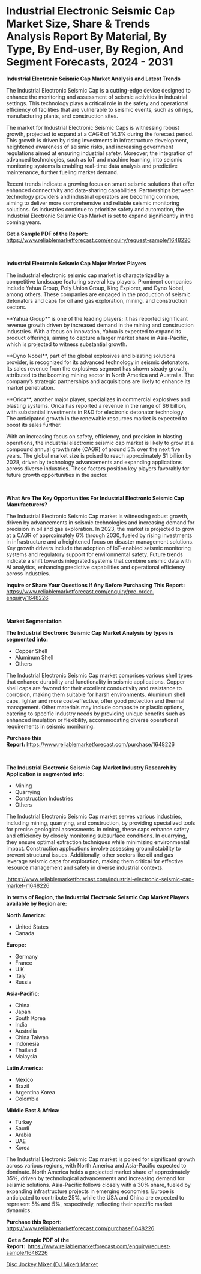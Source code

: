 <p><h1>Industrial Electronic Seismic Cap Market Size, Share & Trends Analysis Report By Material, By Type, By End-user, By Region, And Segment Forecasts, 2024 - 2031</h1></p><p><strong>Industrial Electronic Seismic Cap Market Analysis and Latest Trends</strong></p>
<p><p>The Industrial Electronic Seismic Cap is a cutting-edge device designed to enhance the monitoring and assessment of seismic activities in industrial settings. This technology plays a critical role in the safety and operational efficiency of facilities that are vulnerable to seismic events, such as oil rigs, manufacturing plants, and construction sites. </p><p>The market for Industrial Electronic Seismic Caps is witnessing robust growth, projected to expand at a CAGR of 14.3% during the forecast period. This growth is driven by rising investments in infrastructure development, heightened awareness of seismic risks, and increasing government regulations aimed at ensuring industrial safety. Moreover, the integration of advanced technologies, such as IoT and machine learning, into seismic monitoring systems is enabling real-time data analysis and predictive maintenance, further fueling market demand. </p><p>Recent trends indicate a growing focus on smart seismic solutions that offer enhanced connectivity and data-sharing capabilities. Partnerships between technology providers and industrial operators are becoming common, aiming to deliver more comprehensive and reliable seismic monitoring solutions. As industries continue to prioritize safety and automation, the Industrial Electronic Seismic Cap Market is set to expand significantly in the coming years.</p></p>
<p><strong>Get a Sample PDF of the Report:&nbsp;</strong> <a href="https://www.reliablemarketforecast.com/enquiry/request-sample/1648226?utm_campaign=1874&utm_medium=2&utm_source=Github&utm_content=ia&utm_term=29122024&utm_id=industrial-electronic-seismic-cap">https://www.reliablemarketforecast.com/enquiry/request-sample/1648226</a></p>
<p>&nbsp;</p>
<p><strong>Industrial Electronic Seismic Cap Major Market Players</strong></p>
<p><p>The industrial electronic seismic cap market is characterized by a competitive landscape featuring several key players. Prominent companies include Yahua Group, Poly Union Group, King Explorer, and Dyno Nobel, among others. These companies are engaged in the production of seismic detonators and caps for oil and gas exploration, mining, and construction sectors.</p><p>**Yahua Group** is one of the leading players; it has reported significant revenue growth driven by increased demand in the mining and construction industries. With a focus on innovation, Yahua is expected to expand its product offerings, aiming to capture a larger market share in Asia-Pacific, which is projected to witness substantial growth.</p><p>**Dyno Nobel**, part of the global explosives and blasting solutions provider, is recognized for its advanced technology in seismic detonators. Its sales revenue from the explosives segment has shown steady growth, attributed to the booming mining sector in North America and Australia. The company’s strategic partnerships and acquisitions are likely to enhance its market penetration.</p><p>**Orica**, another major player, specializes in commercial explosives and blasting systems. Orica has reported a revenue in the range of $6 billion, with substantial investments in R&D for electronic detonator technology. The anticipated growth in the renewable resources market is expected to boost its sales further.</p><p>With an increasing focus on safety, efficiency, and precision in blasting operations, the industrial electronic seismic cap market is likely to grow at a compound annual growth rate (CAGR) of around 5% over the next five years. The global market size is poised to reach approximately $1 billion by 2028, driven by technology advancements and expanding applications across diverse industries. These factors position key players favorably for future growth opportunities in the sector.</p></p>
<p>&nbsp;</p>
<p><strong>What Are The Key Opportunities For Industrial Electronic Seismic Cap Manufacturers?</strong></p>
<p><p>The Industrial Electronic Seismic Cap market is witnessing robust growth, driven by advancements in seismic technologies and increasing demand for precision in oil and gas exploration. In 2023, the market is projected to grow at a CAGR of approximately 6% through 2030, fueled by rising investments in infrastructure and a heightened focus on disaster management solutions. Key growth drivers include the adoption of IoT-enabled seismic monitoring systems and regulatory support for environmental safety. Future trends indicate a shift towards integrated systems that combine seismic data with AI analytics, enhancing predictive capabilities and operational efficiency across industries.</p></p>
<p><strong>Inquire or Share Your Questions If Any Before Purchasing This Report:</strong> <a href="https://www.reliablemarketforecast.com/enquiry/pre-order-enquiry/1648226?utm_campaign=1874&utm_medium=2&utm_source=Github&utm_content=ia&utm_term=29122024&utm_id=industrial-electronic-seismic-cap">https://www.reliablemarketforecast.com/enquiry/pre-order-enquiry/1648226</a></p>
<p>&nbsp;</p>
<p><strong>Market Segmentation</strong></p>
<p><strong>The Industrial Electronic Seismic Cap Market Analysis by types is segmented into:</strong></p>
<p><ul><li>Copper Shell</li><li>Aluminum Shell</li><li>Others</li></ul></p>
<p><p>The Industrial Electronic Seismic Cap market comprises various shell types that enhance durability and functionality in seismic applications. Copper shell caps are favored for their excellent conductivity and resistance to corrosion, making them suitable for harsh environments. Aluminum shell caps, lighter and more cost-effective, offer good protection and thermal management. Other materials may include composite or plastic options, catering to specific industry needs by providing unique benefits such as enhanced insulation or flexibility, accommodating diverse operational requirements in seismic monitoring.</p></p>
<p><strong>Purchase this Report:&nbsp;</strong><a href="https://www.reliablemarketforecast.com/purchase/1648226?utm_campaign=1874&utm_medium=2&utm_source=Github&utm_content=ia&utm_term=29122024&utm_id=industrial-electronic-seismic-cap">https://www.reliablemarketforecast.com/purchase/1648226</a></p>
<p>&nbsp;</p>
<p><strong>The Industrial Electronic Seismic Cap Market Industry Research by Application is segmented into:</strong></p>
<p><ul><li>Mining</li><li>Quarrying</li><li>Construction Industries</li><li>Others</li></ul></p>
<p><p>The Industrial Electronic Seismic Cap market serves various industries, including mining, quarrying, and construction, by providing specialized tools for precise geological assessments. In mining, these caps enhance safety and efficiency by closely monitoring subsurface conditions. In quarrying, they ensure optimal extraction techniques while minimizing environmental impact. Construction applications involve assessing ground stability to prevent structural issues. Additionally, other sectors like oil and gas leverage seismic caps for exploration, making them critical for effective resource management and safety in diverse industrial contexts.</p></p>
<p><a href="https://www.reliablemarketforecast.com/industrial-electronic-seismic-cap-market-r1648226?utm_campaign=1874&utm_medium=2&utm_source=Github&utm_content=ia&utm_term=29122024&utm_id=industrial-electronic-seismic-cap">&nbsp;https://www.reliablemarketforecast.com/industrial-electronic-seismic-cap-market-r1648226</a></p>
<p><strong>In terms of Region, the Industrial Electronic Seismic Cap Market Players available by Region are:</strong></p>
<p>
    <p> <strong> North America: </strong>
        <ul>
            <li>United States</li>
            <li>Canada</li>
        </ul>
        </p> 
    <p> <strong> Europe: </strong>
        <ul>
            <li>Germany</li>
            <li>France</li>
            <li>U.K.</li>
            <li>Italy</li>
            <li>Russia</li>
        </ul>
        </p> 
    <p> <strong> Asia-Pacific: </strong>
        <ul>
            <li>China</li>
            <li>Japan</li>
            <li>South Korea</li>
            <li>India</li>
            <li>Australia</li>
            <li>China Taiwan</li>
            <li>Indonesia</li>
            <li>Thailand</li>
            <li>Malaysia</li>
        </ul>
        </p> 
    <p> <strong> Latin America: </strong>
        <ul>
            <li>Mexico</li>
            <li>Brazil</li>
            <li>Argentina Korea</li>
            <li>Colombia</li>
        </ul>
        </p> 
    <p> <strong> Middle East & Africa: </strong>
        <ul>
            <li>Turkey</li>
            <li>Saudi</li>
            <li>Arabia</li>
            <li>UAE</li>
            <li>Korea</li>
        </ul>
    </p>
    </p>
<p><p>The Industrial Electronic Seismic Cap market is poised for significant growth across various regions, with North America and Asia-Pacific expected to dominate. North America holds a projected market share of approximately 35%, driven by technological advancements and increasing demand for seismic solutions. Asia-Pacific follows closely with a 30% share, fueled by expanding infrastructure projects in emerging economies. Europe is anticipated to contribute 25%, while the USA and China are expected to represent 5% and 5%, respectively, reflecting their specific market dynamics.</p></p>
<p><strong>Purchase this Report: </strong><a href="https://www.reliablemarketforecast.com/purchase/1648226?utm_campaign=1874&utm_medium=2&utm_source=Github&utm_content=ia&utm_term=29122024&utm_id=industrial-electronic-seismic-cap">https://www.reliablemarketforecast.com/purchase/1648226</a></p>
<p>&nbsp;<strong>Get a Sample PDF of the Report:&nbsp;&nbsp;</strong><a href="https://www.reliablemarketforecast.com/enquiry/request-sample/1648226?utm_campaign=1874&utm_medium=2&utm_source=Github&utm_content=ia&utm_term=29122024&utm_id=industrial-electronic-seismic-cap">https://www.reliablemarketforecast.com/enquiry/request-sample/1648226</a></p>
<p><strong></strong></p>
<p><p><a href="https://github.com/ChiragRP21/Market-Research-Report-List-6/blob/main/disc-jockey-mixer-dj-mixer-market.md?utm_campaign=1874&utm_medium=2&utm_source=Github&utm_content=ia&utm_term=29122024&utm_id=industrial-electronic-seismic-cap">Disc Jockey Mixer (DJ Mixer) Market</a></p></p>